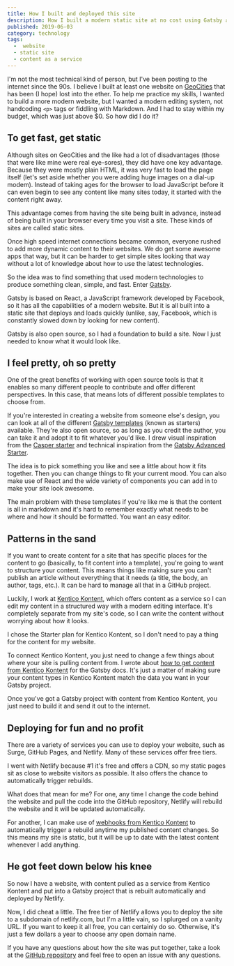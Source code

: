 ```yaml
---
title: How I built and deployed this site
description: How I built a modern static site at no cost using Gatsby and Kentico Kontent for Content as a Service.
published: 2019-06-03
category: technology
tags:
  -  website
  - static site
  - content as a service
---
```


I'm not the most technical kind of person, but I've been posting to the internet since the 90s. I believe I built at least one website on [GeoCities](https://en.wikipedia.org/wiki/Yahoo!_GeoCities) that has been (I hope) lost into the ether. To help me practice my skills, I wanted to build a more modern website, but I wanted a modern editing system, not handcoding `<p>` tags or fiddling with Markdown. And I had to stay within my budget, which was just above $0. So how did I do it?

## To get fast, get static

Although sites on GeoCities and the like had a lot of disadvantages (those that were like mine were real eye-sores), they did have one key advantage. Because they were mostly plain HTML, it was very fast to load the page itself (let's set aside whether you were adding huge images on a dial-up modem). Instead of taking ages for the browser to load JavaScript before it can even begin to see any content like many sites today, it started with the content right away.

This advantage comes from having the site being built in advance, instead of being built in your browser every time you visit a site. These kinds of sites are called static sites.

Once high speed internet connections became common, everyone rushed to add more dynamic content to their websites. We do get some awesome apps that way, but it can be harder to get simple sites looking that way without a lot of knowledge about how to use the latest technologies.

So the idea was to find something that used modern technologies to produce something clean, simple, and fast. Enter [Gatsby](https://www.gatsbyjs.org/).

Gatsby is based on React, a JavaScript framework developed by Facebook, so it has all the capabilities of a modern website. But it is all built into a static site that deploys and loads quickly (unlike, say, Facebook, which is constantly slowed down by looking for new content).

Gatsby is also open source, so I had a foundation to build a site. Now I just needed to know what it would look like.

## I feel pretty, oh so pretty

One of the great benefits of working with open source tools is that it enables so many different people to contribute and offer different perspectives. In this case, that means lots of different possible templates to choose from.

If you're interested in creating a website from someone else's design, you can look at all of the different [Gatsby templates](https://www.gatsbyjs.org/starters/) (known as starters) available. They're also open source, so as long as you credit the author, you can take it and adopt it to fit whatever you'd like. I drew visual inspiration from the [Casper starter](https://github.com/haysclark/gatsby-starter-casper) and technical inspiration from the [Gatsby Advanced Starter](https://github.com/Vagr9K/gatsby-advanced-starter).

The idea is to pick something you like and see a little about how it fits together. Then you can change things to fit your current mood. You can also make use of React and the wide variety of components you can add in to make your site look awesome.

The main problem with these templates if you're like me is that the content is all in markdown and it's hard to remember exactly what needs to be where and how it should be formatted. You want an easy editor.

## Patterns in the sand

If you want to create content for a site that has specific places for the content to go (basically, to fit content into a template), you're going to want to structure your content. This means things like making sure you can't publish an article without everything that it needs (a title, the body, an author, tags, etc.). It can be hard to manage all that in a GitHub project.

Luckily, I work at [Kentico Kontent](https://kontent.ai/), which offers content as a service so I can edit my content in a structured way with a modern editing interface. It's completely separate from my site's code, so I can write the content without worrying about how it looks.

I chose the Starter plan for Kentico Kontent, so I don't need to pay a thing for the content for my website.

To connect Kentico Kontent, you just need to change a few things about where your site is pulling content from. I wrote about [how to get content from Kentico Kontent](https://www.gatsbyjs.org/docs/sourcing-from-kentico-kontent/) for the Gatsby docs. It's just a matter of making sure your content types in Kentico Kontent match the data you want in your Gatsby project.

Once you've got a Gatsby project with content from Kentico Kontent, you just need to build it and send it out to the internet.

## Deploying for fun and no profit

There are a variety of services you can use to deploy your website, such as Surge, GitHub Pages, and Netlify. Many of these services offer free tiers.

I went with Netlify because #1 it's free and offers a CDN, so my static pages sit as close to website visitors as possible. It also offers the chance to automatically trigger rebuilds.

What does that mean for me? For one, any time I change the code behind the website and pull the code into the GitHub repository, Netlify will rebuild the website and it will be updated automatically.

For another, I can make use of [webhooks from Kentico Kontent](https://docs.kontent.ai/tutorials/develop-apps/integrate/using-webhooks-for-automatic-updates) to automatically trigger a rebuild anytime my published content changes. So this means my site is static, but it will be up to date with the latest content whenever I add anything.

## He got feet down below his knee

So now I have a website, with content pulled as a service from Kentico Kontent and put into a Gatsby project that is rebuilt automatically and deployed by Netlify.

Now, I did cheat a little. The free tier of Netlify allows you to deploy the site to a subdomain of netlify.com, but I'm a little vain, so I splurged on a vanity URL. If you want to keep it all free, you can certainly do so. Otherwise, it's just a few dollars a year to choose any open domain name.

If you have any questions about how the site was put together, take a look at the [GitHub repository](https://github.com/CollierCZ/CollierCZ) and feel free to open an issue with any questions.
